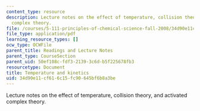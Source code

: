 ```yaml
---
content_type: resource
description: Lecture notes on the effect of temperature, collision theory, and activated
  complex theory.
file: /courses/5-111-principles-of-chemical-science-fall-2008/34d90e11cf616c15fc90645bf6b8a3be_lecnotes34.pdf
file_type: application/pdf
learning_resource_types: []
ocw_type: OCWFile
parent_title: Readings and Lecture Notes
parent_type: CourseSection
parent_uid: 50ef108c-fdf3-2139-3c6d-b5f225678fb3
resourcetype: Document
title: Temperature and kinetics
uid: 34d90e11-cf61-6c15-fc90-645bf6b8a3be
---
```

Lecture notes on the effect of temperature, collision theory, and activated complex theory.

